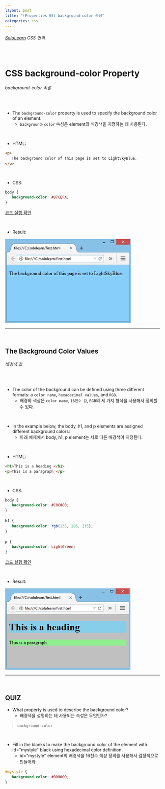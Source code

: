 ```yaml
---
layout: post
title: "(Properties 05) background-color 속성"
categories: css
---
```


###### [SoloLearn](https://www.sololearn.com/) CSS 번역

<br>

# CSS background-color Property

###### background-color 속성

<br>

- The `background-color` property is used to specify the background color of an element.
  - `background-color` 속성은 element의 배경색을 지정하는 데 사용된다.

<br>

- HTML:

```html
<p>
   The background color of this page is set to LightSkyBlue.
</p>
```

<br>

- CSS:

```css
body {
   background-color: #87CEFA;
}
```

[코드 실행 확인](https://code.sololearn.com/544/#css)

<br>

- Result:

![img](/assets/img/css-sololearn-properties-05-01.png)

------

<br>

## The Background Color Values

###### 배경색 값

<br>

- The color of the background can be defined using three different formats: a `color name`, `hexadecimal values`, and `RGB`.
  - 배경의 색상은 `color name`, `16진수 값`, `RGB`의 세 가지 형식을 사용해서 정의할 수 있다.

<br>

- In the example below, the body, h1, and p elements are assigned different background colors:
  - 아래 예제에서 body, h1, p element는 서로 다른 배경색이 지정된다.

<br>

- HTML:

```html
<h1>This is a heading </h1>
<p>This is a paragraph </p>
```

<br>

- CSS:

```css
body {
   background-color: #C0C0C0;
}

h1 {
   background-color: rgb(135, 206, 235);
}

p {
   background-color: LightGreen;
}
```

[코드 실행 확인](https://code.sololearn.com/545/#css)

<br>

- Result:

![img](/assets/img/css-sololearn-properties-05-02.png)

------

<br>

## QUIZ

- What property is used to describe the background color?
  - 배경색을 설명하는 데 사용되는 속성은 무엇인가?

> `background-color`

<br>

- Fill in the blanks to make the background color of the element with id="mystyle" black using hexadecimal color definition.
  - id="mystyle" element의 배경색을 16진수 색상 정의를 사용해서 검정색으로 만들어라.

```css
#mystyle {
   background-color: #000000;
}
```

<br>